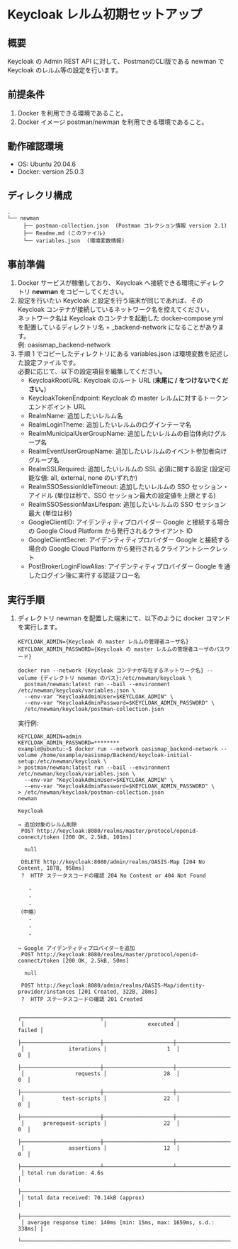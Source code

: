 # Keycloak レルム初期セットアップ

## 概要
Keycloak の Admin REST API に対して、PostmanのCLI版である newman で Keycloak のレルム等の設定を行います。

## 前提条件
1. Docker を利用できる環境であること。
1. Docker イメージ postman/newman を利用できる環境であること。

## 動作確認環境
- OS: Ubuntu 20.04.6
- Docker: version 25.0.3

## ディレクリ構成
```
.
└── newman
     ├── postman-collection.json  (Postman コレクション情報 version 2.1)
     ├── Readme.md (このファイル)
     └── variables.json  (環境変数情報)
```

## 事前準備
1. Docker サービスが稼働しており、 Keycloak へ接続できる環境にディレクトリ **newman** をコピーしてください。
1. 設定を行いたい Keycloak と設定を行う端末が同じであれば、その Keycloak コンテナが接続しているネットワーク名を控えてください。  
   ネットワーク名は Keycloak のコンテナを起動した docker-compose.yml を配置しているディレクトリ名 + _backend-network になることがあります。  
   例: oasismap_backend-network
1. 手順 1 でコピーしたディレクトリにある variables.json は環境変数を記述した設定ファイルです。  
   必要に応じて、以下の設定項目を編集してください。
   - KeycloakRootURL: Keycloak のルート URL (**末尾に / をつけないでください。**)
   - KeycloakTokenEndpoint: Keycloak の master レルムに対するトークンエンドポイント URL
   - RealmName: 追加したいレルム名
   - RealmLoginTheme: 追加したいレルムのログインテーマ名
   - RealmMunicipalUserGroupName: 追加したいレルムの自治体向けグループ名
   - RealmEventUserGroupName: 追加したいレルムのイベント参加者向けグループ名
   - RealmSSLRequired: 追加したいレルムの SSL 必須に関する設定 (設定可能な値: all, external, none のいずれか)
   - RealmSSOSessionIdleTimeout: 追加したいレルムの SSO セッション・アイドル  (単位は秒で、SSO セッション最大の設定値を上限とする)
   - RealmSSOSessionMaxLifespan: 追加したいレルムの SSO セッション最大  (単位は秒)
   - GoogleClientID: アイデンティティプロバイダー Google と接続する場合の Google Cloud Platform から発行されるクライアント ID
   - GoogleClientSecret: アイデンティティプロバイダー Google と接続する場合の Google Cloud Platform から発行されるクライアントシークレット
   - PostBrokerLoginFlowAlias: アイデンティティプロバイダー Google を通したログイン後に実行する認証フロー名

## 実行手順
1. ディレクトリ newman を配置した端末にて、以下のように docker コマンドを実行します。  

   ```
   KEYCLOAK_ADMIN={Keycloak の master レルムの管理者ユーザ名}
   KEYCLOAK_ADMIN_PASSWORD={Keycloak の master レルムの管理者ユーザのパスワード}

   docker run --network {Keycloak コンテナが存在するネットワーク名} --volume {ディレクトリ newman のパス}:/etc/newman/keycloak \
     postman/newman:latest run --bail --environment /etc/newman/keycloak/variables.json \
     --env-var "KeycloakAdminUser=$KEYCLOAK_ADMIN" \
     --env-var "KeycloakAdminPassword=$KEYCLOAK_ADMIN_PASSWORD" \
     /etc/newman/keycloak/postman-collection.json
   ```

   実行例:
   ```
   KEYCLOAK_ADMIN=admin
   KEYCLOAK_ADMIN_PASSWORD=********
   example@ubuntu:~$ docker run --network oasismap_backend-network --volume /home/example/oasismap/Backend/keycloak-initial-setup:/etc/newman/keycloak \
   > postman/newman:latest run --bail --environment /etc/newman/keycloak/variables.json \
     --env-var "KeycloakAdminUser=$KEYCLOAK_ADMIN" \
     --env-var "KeycloakAdminPassword=$KEYCLOAK_ADMIN_PASSWORD" \
   > /etc/newman/keycloak/postman-collection.json
   newman

   Keycloak

   → 追加対象のレルム削除
    POST http://keycloak:8080/realms/master/protocol/openid-connect/token [200 OK, 2.5kB, 101ms]

     null

    DELETE http://keycloak:8080/admin/realms/OASIS-Map [204 No Content, 187B, 958ms]
    ?  HTTP ステータスコードの確認 204 No Content or 404 Not Found

      ・
      ・
      ・
   （中略）
      ・
      ・
      ・

   → Google アイデンティティプロバイダーを追加
    POST http://keycloak:8080/realms/master/protocol/openid-connect/token [200 OK, 2.5kB, 50ms]

     null

    POST http://keycloak:8080/admin/realms/OASIS-Map/identity-provider/instances [201 Created, 322B, 28ms]
    ?  HTTP ステータスコードの確認 201 Created

    ┌─────────────────────────┬──────────────────────┬───────────────────┐
    │                         │             executed │            failed │
    ├─────────────────────────┼──────────────────────┼───────────────────┤
    │              iterations │                   1  │                0  │
    ├─────────────────────────┼──────────────────────┼───────────────────┤
    │                requests │                  28  │                0  │
    ├─────────────────────────┼──────────────────────┼───────────────────┤
    │            test-scripts │                  22  │                0  │
    ├─────────────────────────┼──────────────────────┼───────────────────┤
    │      prerequest-scripts │                  22  │                0  │
    ├─────────────────────────┼──────────────────────┼───────────────────┤
    │              assertions │                  12  │                0  │
    ├─────────────────────────┴──────────────────────┴───────────────────┤
    │ total run duration: 4.6s                                           │
    ├────────────────────────────────────────────────────────────────────┤
    │ total data received: 70.14kB (approx)                              │
    ├────────────────────────────────────────────────────────────────────┤
    │ average response time: 140ms [min: 15ms, max: 1659ms, s.d.: 338ms] │
    └────────────────────────────────────────────────────────────────────┘
    ```
